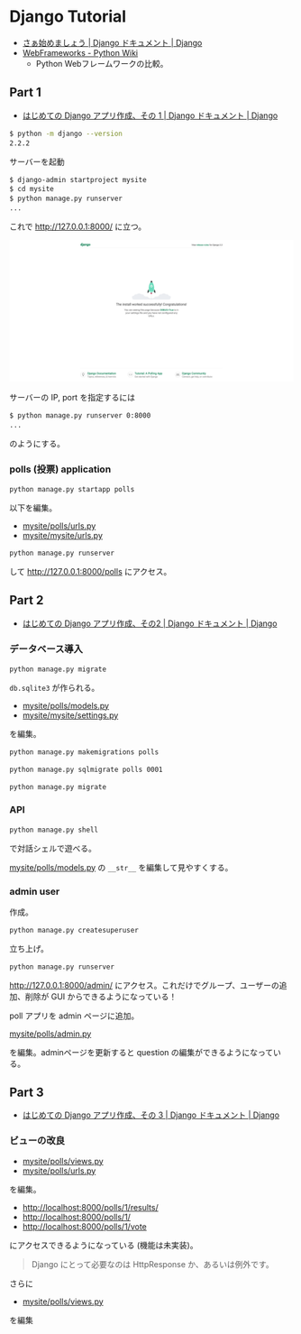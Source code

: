 # Django Tutorial

- [さぁ始めましょう | Django ドキュメント | Django](https://docs.djangoproject.com/ja/2.2/intro/)
- [WebFrameworks - Python Wiki](https://wiki.python.org/moin/WebFrameworks)
  - Python Webフレームワークの比較。

## Part 1

- [はじめての Django アプリ作成、その 1 | Django ドキュメント | Django](https://docs.djangoproject.com/ja/2.2/intro/tutorial01/)

```bash
$ python -m django --version
2.2.2
```

サーバーを起動

```sh
$ django-admin startproject mysite
$ cd mysite
$ python manage.py runserver
...
```

これで <http://127.0.0.1:8000/> に立つ。

![django_start.png](figs/django_start.png)

サーバーの IP, port を指定するには

```sh
$ python manage.py runserver 0:8000
...
```

のようにする。

### polls (投票) application

```sh
python manage.py startapp polls
```

以下を編集。

- [mysite/polls/urls.py](mysite/polls/urls.py)
- [mysite/mysite/urls.py](mysite/mysite/urls.py)

```sh
python manage.py runserver
```

して <http://127.0.0.1:8000/polls> にアクセス。

## Part 2

- [はじめての Django アプリ作成、その2 | Django ドキュメント | Django](https://docs.djangoproject.com/ja/2.2/intro/tutorial02/)

### データベース導入

```sh
python manage.py migrate
```

`db.sqlite3` が作られる。

- [mysite/polls/models.py](mysite/polls/models.py)
- [mysite/mysite/settings.py](mysite/mysite/settings.py)

を編集。

```sh
python manage.py makemigrations polls
```

```sh
python manage.py sqlmigrate polls 0001
```

```sh
python manage.py migrate
```

### API

```sh
python manage.py shell
```

で対話シェルで遊べる。

[mysite/polls/models.py](mysite/polls/models.py) の `__str__` を編集して見やすくする。

### admin user

作成。

```sh
python manage.py createsuperuser
```

立ち上げ。

```sh
python manage.py runserver
```

<http://127.0.0.1:8000/admin/> にアクセス。これだけでグループ、ユーザーの追加、削除が GUI からできるようになっている！

poll アプリを admin ページに追加。

[mysite/polls/admin.py](mysite/polls/admin.py)

を編集。adminページを更新すると question の編集ができるようになっている。

## Part 3

- [はじめての Django アプリ作成、その 3 | Django ドキュメント | Django](https://docs.djangoproject.com/ja/2.2/intro/tutorial03/)

### ビューの改良

- [mysite/polls/views.py](mysite/polls/views.py)
- [mysite/polls/urls.py](mysite/polls/urls.py)

を編集。

- <http://localhost:8000/polls/1/results/>
- <http://localhost:8000/polls/1/>
- <http://localhost:8000/polls/1/vote>

にアクセスできるようになっている (機能は未実装)。

>Django にとって必要なのは HttpResponse か、あるいは例外です。

さらに

- [mysite/polls/views.py](mysite/polls/views.py)

を編集

